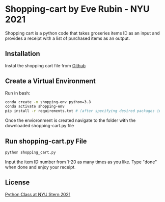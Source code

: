 # Shopping-cart by Eve Rubin - NYU 2021

Shopping cart is a python code that takes groseries items ID as an input and provides a receipt with a list of purchased items as an output.

## Installation

Instal the shopping cart file from [Github](https://github.com/EveRuby/shopping-cart)

## Create a Virtual Environment 

Run in bash:

```bash
conda create -n shopping-env python=3.8 
conda activate shopping-env
pip install -r requirements.txt # (after specifying desired packages inside)
```
Once the envioronment is created navigate to the folder with the downloaded shopping-cart.py file

## Run shopping-cart.py File
```bash
python shopping_cart.py
```

Input the item ID number from 1-20 as many times as you like. Type "done" when done and enjoy your receipt.

## License
[Python Class at NYU Stern 2021](https://w3.stern.nyu.edu/fellows/position_details/4955)